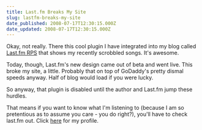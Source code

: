 ```yaml
---
title: Last.fm Breaks My Site
slug: lastfm-breaks-my-site
date_published: 2008-07-17T12:30:15.000Z
date_updated: 2008-07-17T12:30:15.000Z
---
```


Okay, not really. There this cool plugin I have integrated into my blog called [Last.fm RPS](http://wordpress.org/extend/plugins/lastfm-rps/) that shows my recently scrobbled songs. It's awesome.

Today, though, Last.fm's new design came out of beta and went live. This broke my site, a little. Probably that on top of GoDaddy's pretty dismal speeds anyway. Half of blog would load if you were lucky.

So anyway, that plugin is disabled until the author and Last.fm jump these hurdles.

That means if you want to know what I'm listening to (because I am so pretentious as to assume you care - you do right?), you'll have to check last.fm out. Click [here](http://www.last.fm/user/asilentthing/) for my profile.
